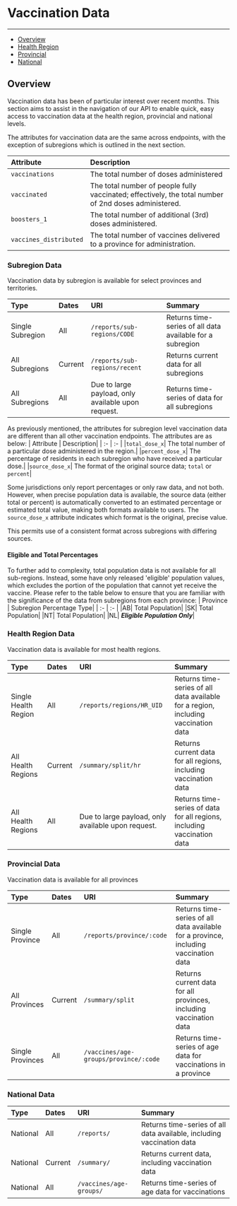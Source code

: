 ﻿# Vaccination Data

---

- [Overview](#basic)
- [Health Region](#hr)
- [Provincial](#provincial)
- [National](#national)

<a name="basic"></a>

## Overview

Vaccination data has been of particular interest over recent months. This section aims to assist in the navigation of our API to enable quick, easy access to vaccination data at the health region, provincial and national levels.

The attributes for vaccination data are the same across endpoints, with the exception of subregions which is outlined in the next section.

| Attribute | Description|
| :- | :- |
|`vaccinations`| The total number of doses administered| 
|`vaccinated`| The total number of people fully vaccinated; effectively, the total number of 2nd doses administered.| 
|`boosters_1`| The total number of additional (3rd) doses administered.| 
|`vaccines_distributed`| The total number of vaccines delivered to a province for administration.| 



<a name="hr"></a>
### Subregion Data
Vaccination data by subregion is available for select provinces and territories.

| Type | Dates | URI | Summary |
| :- | :- |:- |:- |
| Single Subregion | All| `/reports/sub-regions/CODE` |Returns time-series of all data available for a subregion |
| All Subregions | Current | `/reports/sub-regions/recent` |Returns current data for all subregions|
| All Subregions | All |Due to large payload, only available upon request. |Returns time-series of data for all subregions|

As previously mentioned, the attributes for subregion level vaccination data are different than all other vaccination endpoints. The attributes are as below:
| Attribute | Description|
| :- | :- |
|`total_dose_x`| The total number of a particular dose administered in the region.| 
|`percent_dose_x`| The percentage of residents in each subregion who have received a particular dose.| 
|`source_dose_x`| The format of the original source data; `total` or `percent`| 

Some jurisdictions only report percentages or only raw data, and not both. However, when precise population data is available, the source data (either total or percent) is automatically converted to an estimated percentage or estimated total value, making both formats available to users. The `source_dose_x` attribute indicates which format is the original, precise value. 

This permits use of a consistent format across subregions with differing sources.

#### Eligible and Total Percentages
To further add to complexity, total population data is not available for all sub-regions. Instead, some have only released 'eligible' population values, which excludes the portion of the population that cannot yet receive the vaccine. Please refer to the table below to ensure that you are familiar with the significance of the data from subregions from each province: 
| Province | Subregion Percentage Type|
| :- | :- |
|AB| Total Population| 
|SK| Total Population| 
|NT| Total Population| 
|NL| ***Eligible Population Only***| 



<a name="hr"></a>
### Health Region Data
Vaccination data is available for most health regions.

| Type | Dates | URI | Summary |
| :- | :- |:- |:- |
| Single Health Region | All| `/reports/regions/HR_UID` |Returns time-series of all data available for a region, including vaccination data |
| All Health Regions | Current | `/summary/split/hr` |Returns current data for all regions, including vaccination data |
| All Health Regions | All |Due to large payload, only available upon request. |Returns time-series of data for all regions, including vaccination data |

<a name="provincial"></a>
### Provincial Data
Vaccination data is available for all provinces

| Type | Dates | URI | Summary |
| :- | :- |:- |:- |
| Single Province | All| `/reports/province/:code` |Returns time-series of all data available for a province, including vaccination data |
| All Provinces | Current | `/summary/split` |Returns current data for all provinces, including vaccination data |
| Single Provinces | All |`/vaccines/age-groups/province/:code` |Returns time-series of age data for vaccinations in a province |

<a name="national"></a>
### National Data

| Type | Dates | URI | Summary |
| :- | :- |:- |:- |
| National | All| `/reports/` |Returns time-series of all data available, including vaccination data |
| National | Current | `/summary/` |Returns current data, including vaccination data |
| National | All |`/vaccines/age-groups/` |Returns time-series of age data for vaccinations |





